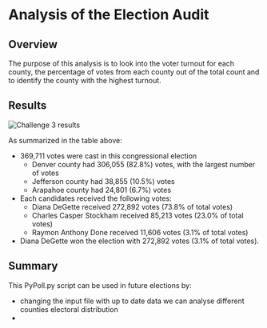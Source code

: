 # Analysis of the Election Audit


## Overview

The purpose of this analysis is to look into the voter turnout for each county, the percentage of votes from each county out of the total count and to identify the county with the highest turnout.

## Results

![Challenge 3 results](https://user-images.githubusercontent.com/111898553/190303755-3d51c410-5ed6-4520-8a89-081133dbff95.PNG)

As summarized in the table above:
* 369,711 votes were cast in this congressional election
  * Denver county had 306,055 (82.8%) votes, with the largest number of votes
  * Jefferson county had 38,855 (10.5%) votes
  * Arapahoe county had 24,801 (6.7%) votes
* Each candidates received the following votes:
  * Diana DeGette received 272,892 votes (73.8% of total votes)
  * Charles Casper Stockham received 85,213 votes (23.0% of total votes)
  * Raymon Anthony Done received 11,606 votes (3.1% of total votes)
* Diana DeGette won the election with 272,892 votes (3.1% of total votes).

## Summary 
This PyPoll.py script can be used in future elections by:

* changing the input file with up to date data we can analyse different counties electoral distribution
*
